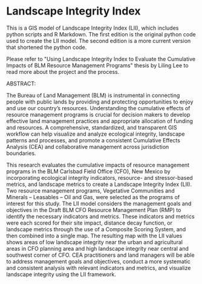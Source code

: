 # Landscape Integrity Index
This is a GIS model of Landscape Integrity Index (LII), which includes python scripts and R Markdown.
The first edition is the original python code used to create the LII model. The second edition is a more current version that shortened the python code. 

Please refer to "Using Landscape Integrity Index to Evaluate the Cumulative Impacts of BLM Resource Management Programs" thesis by Liling Lee to read more about the project and the process.

ABSTRACT: 

The Bureau of Land Management (BLM) is instrumental in connecting people with
public lands by providing and protecting opportunities to enjoy and use our country’s resources.
Understanding the cumulative effects of resource management programs is crucial for decision
makers to develop effective land management practices and appropriate allocation of funding
and resources. A comprehensive, standardized, and transparent GIS workflow can help visualize
and analyze ecological integrity, landscape patterns and processes, and promote a consistent
Cumulative Effects Analysis (CEA) and collaborative management across jurisdiction
boundaries.

This research evaluates the cumulative impacts of resource management programs in the
BLM Carlsbad Field Office (CFO), New Mexico by incorporating ecological integrity indicators,
resource- and stressor-based metrics, and landscape metrics to create a Landscape Integrity Index
(LII). Two resource management programs, Vegetative Communities and Minerals – Leasables –
Oil and Gas, were selected as the programs of interest for this study. The LII model considers the
management goals and objectives in the Draft BLM CFO Resource Management Plan (RMP) to
identify the necessary indicators and metrics. These indicators and metrics were each scored for
their site impact, distance decay function, or landscape metrics through the use of a Composite
Scoring System, and then combined into a single map. The resulting map with the LII values
shows areas of low landscape integrity near the urban and agricultural areas in CFO planning
area and high landscape integrity near central and southwest corner of CFO. CEA practitioners
and land managers will be able to address management goals and objectives, conduct a more
systematic and consistent analysis with relevant indicators and metrics, and visualize landscape
integrity using the LII framework. 
